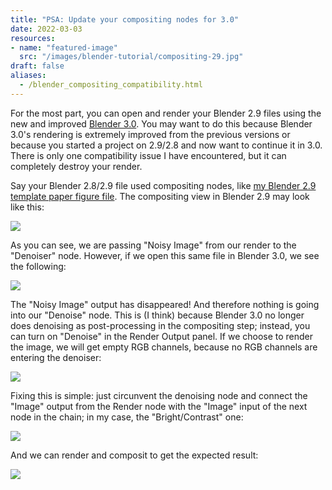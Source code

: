 ```yaml
---
title: "PSA: Update your compositing nodes for 3.0"
date: 2022-03-03
resources:
- name: "featured-image"
  src: "/images/blender-tutorial/compositing-29.jpg"
draft: false
aliases:
  - /blender_compositing_compatibility.html
---
```


For the most part, you can open and render your Blender 2.9 files using the new
and improved [Blender 3.0](https://www.blender.org/download/). You may want to
do this because Blender 3.0's rendering is extremely improved from the previous
versions or because you started a project on 2.9/2.8 and now want to continue it
in 3.0. There is only one compatibility issue I have encountered, but it can
completely destroy your render.

Say your Blender 2.8/2.9 file used compositing nodes, like [my Blender 2.9
template paper figure file](/images/blender-tutorial/template-old.blend). The
compositing view in Blender 2.9 may look like this:

![](/images/blender-tutorial/compositing-29.jpg)

As you can see, we are passing "Noisy Image" from our render to the "Denoiser"
node. However, if we open this same file in Blender 3.0, we see the following:

![](/images/blender-tutorial/compositing-30-bad.jpg)

The "Noisy Image" output has disappeared! And therefore nothing is going into
our "Denoise" node. This is (I think) because Blender 3.0 no longer does
denoising as post-processing in the compositing step; instead, you can turn on
"Denoise" in the Render Output panel. If we choose to render the image, we will
get empty RGB channels, because no RGB channels are entering the denoiser:

![](/images/blender-tutorial/compositing-bad-render.png)

Fixing this is simple: just circunvent the denoising node and connect the
"Image" output from the Render node with the "Image" input of the next node in
the chain; in my case, the "Bright/Contrast" one:

![](/images/blender-tutorial/compositing-30-good.jpg)

And we can render and composit to get the expected result:

![](/images/blender-tutorial/compositing-good-render.png)